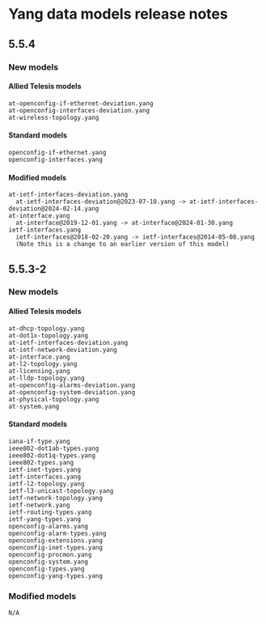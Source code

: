 # Yang data models release notes

## 5.5.4

### New models

#### Allied Telesis models

    at-openconfig-if-ethernet-deviation.yang
    at-openconfig-interfaces-deviation.yang
    at-wireless-topology.yang

#### Standard models

    openconfig-if-ethernet.yang
    openconfig-interfaces.yang

#### Modified models

    at-ietf-interfaces-deviation.yang
      at-ietf-interfaces-deviation@2023-07-10.yang -> at-ietf-interfaces-deviation@2024-02-14.yang
    at-interface.yang
      at-interface@2019-12-01.yang -> at-interface@2024-01-30.yang
    ietf-interfaces.yang
      ietf-interfaces@2018-02-20.yang -> ietf-interfaces@2014-05-08.yang
      (Note this is a change to an earlier version of this model)

## 5.5.3-2

### New models

#### Allied Telesis models

    at-dhcp-topology.yang
    at-dot1x-topology.yang
    at-ietf-interfaces-deviation.yang
    at-ietf-network-deviation.yang
    at-interface.yang
    at-l2-topology.yang
    at-licensing.yang
    at-lldp-topology.yang
    at-openconfig-alarms-deviation.yang
    at-openconfig-system-deviation.yang
    at-physical-topology.yang
    at-system.yang

#### Standard models

    iana-if-type.yang
    ieee802-dot1ab-types.yang
    ieee802-dot1q-types.yang
    ieee802-types.yang
    ietf-inet-types.yang
    ietf-interfaces.yang
    ietf-l2-topology.yang
    ietf-l3-unicast-topology.yang
    ietf-network-topology.yang
    ietf-network.yang
    ietf-routing-types.yang
    ietf-yang-types.yang
    openconfig-alarms.yang
    openconfig-alarm-types.yang
    openconfig-extensions.yang
    openconfig-inet-types.yang
    openconfig-procmon.yang
    openconfig-system.yang
    openconfig-types.yang
    openconfig-yang-types.yang

### Modified models

    N/A
